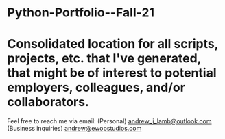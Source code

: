 # Python-Portfolio--Fall-21
# Consolidated location for all scripts, projects, etc. that I've generated, that might be of interest to potential employers, colleagues, and/or collaborators.

Feel free to reach me via email: 
(Personal)
andrew_j_lamb@outlook.com
(Business inquiries)
andrew@ewopstudios.com

